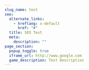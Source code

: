 ```yaml
---
slug_name: test
seo:
  alternate_links:
    - hreflang: x-default
      href: "#"
  title: SEO Test
  meta:
    description: ""
page_section:
  popup_toggle: true
  iframe_url: http://www.google.com
  game_description: Test Description
---
```

